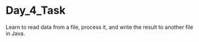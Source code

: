 # Day_4_Task
Learn to read data from a file, process it, and write the result to another file in Java.
